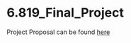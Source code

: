 # 6.819_Final_Project

Project Proposal can be found [here](https://docs.google.com/document/d/1a3bp80PlhjW0JvMrGwrFz8akmAMkwganaYelj_-uMlM/edit)
